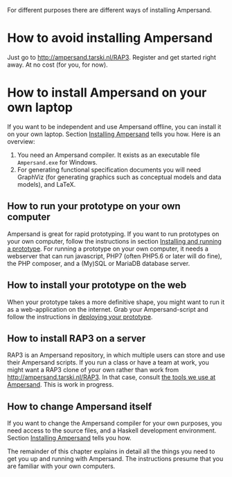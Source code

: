 For different purposes there are different ways of installing Ampersand.

# How to avoid installing Ampersand
Just go to http://ampersand.tarski.nl/RAP3. Register and get started right away. At no cost (for you, for now).

# How to install Ampersand on your own laptop
If you want to be independent and use Ampersand offline, you can install it on your own laptop. Section [Installing Ampersand](/installation/installing_ampersand.md) tells you how. Here is an overview:

1. You need an Ampersand compiler. It exists as an executable file `Ampersand.exe` for Windows.
3. For generating functional specification documents you will need GraphViz \(for generating graphics such as conceptual models and data models\), and LaTeX.

## How to run your prototype on your own computer
Ampersand is great for rapid prototyping. If you want to run prototypes on your own computer, follow the instructions in section [Installing and running a prototype](/installation/installing_and_running_a_prototype_website.md). For running a prototype on your own computer, it needs a webserver that can run javascript, PHP7 \(often PHP5.6 or later will do fine\), the PHP composer, and a \(My\)SQL or MariaDB database server.

## How to install your prototype on the web
When your prototype takes a more definitive shape, you might want to run it as a web-application on the internet. Grab your Ampersand-script and follow the instructions in [deploying your prototype](/installation/deploying_the_prototype.md).

## How to install RAP3 on a server
RAP3 is an Ampersand repository, in which multiple users can store and use their Ampersand scripts. If you run a class or have a team at work, you might want a RAP3 clone of your own rather than work from http://ampersand.tarski.nl/RAP3.
In that case, consult [the tools we use at Ampersand](https://ampersandtarski.gitbooks.io/the-tools-we-use-for-ampersand/content/installation_of_rap.html). This is work in progress.

## How to change Ampersand itself
If you want to change the Ampersand compiler for your own purposes, you need access to the source files, and a Haskell development environment. Section [Installing Ampersand](/installation/installing_ampersand.md) tells you how.


The remainder of this chapter explains in detail all the things you need to get you up and running with Ampersand. The instructions presume that you are familiar with your own computers.

